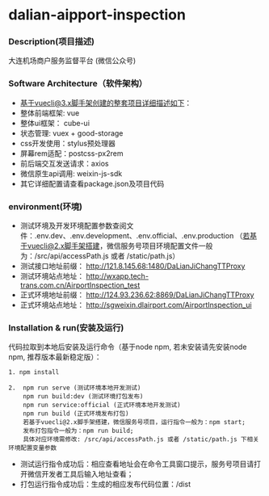 # dalian-aipport-inspection

### Description(项目描述)
大连机场商户服务监督平台 (微信公众号)

### Software Architecture（软件架构）
* 基于vuecli@3.x脚手架创建的整套项目详细描述如下：
* 整体前端框架: vue
* 整体ui框架： cube-ui
* 状态管理: vuex + good-storage
* css开发使用：stylus预处理器
* 屏幕rem适配：postcss-px2rem
* 前后端交互发送请求：axios
* 微信原生api调用: weixin-js-sdk
* 其它详细配置请查看package.json及项目代码 

### environment(环境)
* 测试环境及开发环境配置参数查阅文件：.env.dev、.env.development、.env.official、.env.production
  （若基于vuecli@2.x脚手架搭建，微信服务号项目环境配置文件一般为：/src/api/accessPath.js 或者 /static/path.js）
* 测试接口地址前缀： http://121.8.145.68:1480/DaLianJiChangTTProxy
* 测试环境站点地址： http://wxapp.tech-trans.com.cn/AirportInspection_test 
* 正式环境地址前缀： http://124.93.236.62:8869/DaLianJiChangTTProxy
* 正式环境站点地址： http://sgweixin.dlairport.com/AirportInspection_ui

### Installation & run(安装及运行)

代码拉取到本地后安装及运行命令（基于node npm, 若未安装请先安装node npm, 推荐版本最新稳定版）：


    1. npm install

    2.  npm run serve (测试环境本地开发测试)
        npm run build:dev (测试环境打包发布)
        npm run service:official (正式环境本地开发测试)
        npm run build (正式环境发布打包)
        若基于vuecli@2.x脚手架搭建，微信服务号项目，运行指令一般为：npm start;
    	发布打包指令一般为：npm run build; 
    	具体对应环境需修改: /src/api/accessPath.js 或者 /static/path.js 下相关环境配置变量参数

* 测试运行指令成功后：相应查看地址会在命令工具窗口提示，服务号项目请打开微信开发者工具后输入地址查看；
* 打包运行指令成功后：生成的相应发布代码位置：/dist 
